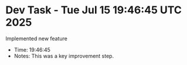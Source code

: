 # Dev Task - Tue Jul 15 19:46:45 UTC 2025
Implemented new feature
- Time: 19:46:45
- Notes: This was a key improvement step.
